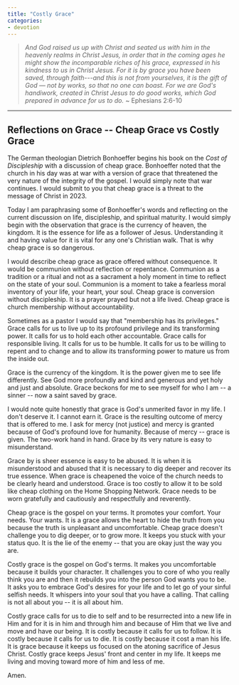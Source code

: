 ```yaml
---
title: "Costly Grace"
categories:
- devotion
---
```

> *And God raised us up with Christ and seated us with him in the heavenly realms in Christ Jesus, in order that in the coming ages he might show the incomparable riches of his grace, expressed in his kindness to us in Christ Jesus. For it is by grace you have been saved, through faith---and this is not from yourselves, it is the gift of God &mdash; not by works, so that no one can boast. For we are God's handiwork, created in Christ Jesus to do good works, which God prepared in advance for us to do.* ~ Ephesians 2:6-10
* * *
## Reflections on Grace -- Cheap Grace vs Costly Grace

The German theologian Dietrich Bonhoeffer begins his book on the *Cost of Discipleship* with a discussion of cheap grace. Bonhoeffer noted that the church in his day was at war with a version of grace that threatened the very nature of the integrity of the gospel. I would simply note that war continues. I would submit to you that cheap grace is a threat to the message of Christ in 2023.

Today I am paraphrasing some of Bonhoeffer's words and reflecting on the current discussion on life, discipleship, and spiritual maturity. I would simply begin with the observation that grace is the currency of heaven, the kingdom. It is the essence for life as a follower of Jesus. Understanding it and having value for it is vital for any one's Christian walk. That is why cheap grace is so dangerous.

I would describe cheap grace as grace offered without consequence. It would be communion without reflection or repentance. Communion as a tradition or a ritual and not as a sacrament a holy moment in time to reflect on the state of your soul. Communion is a moment to take a fearless moral inventory of your life, your heart, your soul. Cheap grace is conversion without discipleship. It is a prayer prayed but not a life lived. Cheap grace is church membership without accountability.

Sometimes as a pastor I would say that "membership has its privileges." Grace calls for us to live up to its profound privilege and its transforming power. It calls for us to hold each other accountable. Grace calls for responsible living. It calls for us to be humble. It calls for us to be willing to repent and to change and to allow its transforming power to mature us from the inside out.

Grace is the currency of the kingdom. It is the power given me to see life differently. See God more profoundly and kind and generous and yet holy and just and absolute. Grace beckons for me to see myself for who I am -- a sinner -- now a saint saved by grace. 

I would note quite honestly that grace is God's unmerited favor in my life. I don't deserve it. I cannot earn it. Grace is the resulting outcome of mercy that is offered to me. I ask for mercy (not justice) and mercy is granted because of God's profound love for humanity. Because of mercy -- grace is given. The two-work hand in hand. Grace by its very nature is easy to misunderstand.

Grace by is sheer essence is easy to be abused. It is when it is misunderstood and abused that it is necessary to dig deeper and recover its true essence. When grace is cheapened the voice of the church needs to be clearly heard and understood. Grace is too costly to allow it to be sold like cheap clothing on the Home Shopping Network. Grace needs to be worn gratefully and cautiously and respectfully and reverently.

Cheap grace is the gospel on your terms. It promotes your comfort. Your needs. Your wants. It is a grace allows the heart to hide the truth from you because the truth is unpleasant and uncomfortable. Cheap grace doesn't challenge you to dig deeper, or to grow more. It keeps you stuck with your status quo. It is the lie of the enemy -- that you are okay just the way you are.

Costly grace is the gospel on God's terms. It makes you uncomfortable because it builds your character. It challenges you to core of who you really think you are and then it rebuilds you into the person God wants you to be. It asks you to embrace God's desires for your life and to let go of your sinful selfish needs. It whispers into your soul that you have a calling. That calling is not all about you -- it is all about him.

Costly grace calls for us to die to self and to be resurrected into a new life in Him and for it is in him and through him and because of Him that we live and move and have our being. It is costly because it calls for us to follow. It is costly because it calls for us to die. It is costly because it cost a man his life. It is grace because it keeps us focused on the atoning sacrifice of Jesus Christ. Costly grace keeps Jesus' front and center in my life. It keeps me living and moving toward more of him and less of me.

Amen.